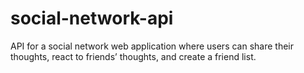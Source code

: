 # social-network-api
API for a social network web application where users can share their thoughts, react to friends’ thoughts, and create a friend list.
